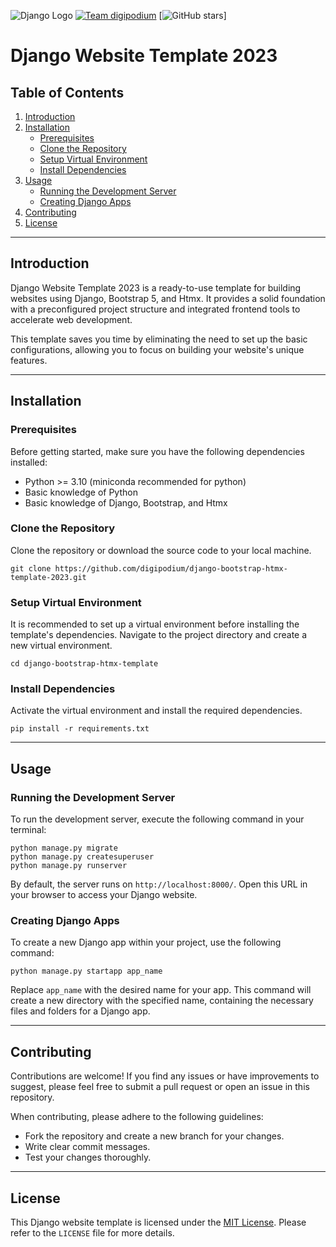 ![Django Logo](https://www.djangoproject.com/s/img/logos/django-logo-negative.png)
[![Team digipodium](https://img.shields.io/badge/-digipodium-red?style=for-the-badge)](https://digipodium.com/)
[![GitHub stars](https://img.shields.io/github/stars/digipodium/django-bootstrap-htmx-template-2023?style=for-the-badge)]
# Django Website Template 2023
## Table of Contents

1. [Introduction](#introduction)
2. [Installation](#installation)
    - [Prerequisites](#prerequisites)
    - [Clone the Repository](#clone-the-repository)
    - [Setup Virtual Environment](#setup-virtual-environment)
    - [Install Dependencies](#install-dependencies)
3. [Usage](#usage)
    - [Running the Development Server](#running-the-development-server)
    - [Creating Django Apps](#creating-django-apps)
4. [Contributing](#contributing)
5. [License](#license)

---

## Introduction

Django Website Template 2023 is a ready-to-use template for building websites using Django, Bootstrap 5, and Htmx. It provides a solid foundation with a preconfigured project structure and integrated frontend tools to accelerate web development.

This template saves you time by eliminating the need to set up the basic configurations, allowing you to focus on building your website's unique features.

---

## Installation

### Prerequisites

Before getting started, make sure you have the following dependencies installed:

- Python >= 3.10 (miniconda recommended for python)
- Basic knowledge of Python
- Basic knowledge of Django, Bootstrap, and Htmx


### Clone the Repository

Clone the repository or download the source code to your local machine.

```shell
git clone https://github.com/digipodium/django-bootstrap-htmx-template-2023.git
```

### Setup Virtual Environment

It is recommended to set up a virtual environment before installing the template's dependencies. Navigate to the project directory and create a new virtual environment.

```shell
cd django-bootstrap-htmx-template
```

### Install Dependencies

Activate the virtual environment and install the required dependencies.

```shell
pip install -r requirements.txt
```

---

## Usage

### Running the Development Server

To run the development server, execute the following command in your terminal:

```shell
python manage.py migrate
python manage.py createsuperuser
python manage.py runserver
```

By default, the server runs on `http://localhost:8000/`. Open this URL in your browser to access your Django website.

### Creating Django Apps

To create a new Django app within your project, use the following command:

```shell
python manage.py startapp app_name
```

Replace `app_name` with the desired name for your app. This command will create a new directory with the specified name, containing the necessary files and folders for a Django app.

---

## Contributing

Contributions are welcome! If you find any issues or have improvements to suggest, please feel free to submit a pull request or open an issue in this repository.

When contributing, please adhere to the following guidelines:
- Fork the repository and create a new branch for your changes.
- Write clear commit messages.
- Test your changes thoroughly.

---

## License

This Django website template is licensed under the [MIT License](https://opensource.org/licenses/MIT). Please refer to the `LICENSE` file for more details.
